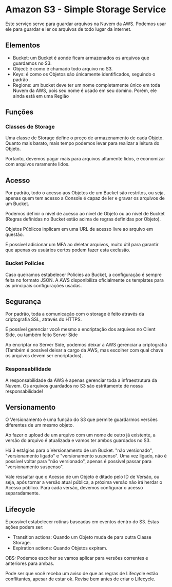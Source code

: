# Amazon S3 - Simple Storage Service

Este serviço serve para guardar arquivos na Nuvem da AWS. Podemos usar ele para guardar e ler os 
arquivos de todo lugar da internet. 

## Elementos

- Bucket: um Bucket é aonde ficam armazenados os arquivos que guardamos no S3.
- Object: é como é chamado todo arquivo no S3.
- Keys: é como os Objetos são únicamente identificados, seguindo o padrão <nome do bucket><nome do objeto>.
- Regions: um bucket deve ter um nome completamente único em toda Nuvem da AWS, pois seu nome é usado em seu domíno. Porém, ele ainda está em uma Região

## Funções

### Classes de Storage

Uma classe de Storage define o preço de armazenamento de cada Objeto. Quanto mais barato, mais
tempo podemos levar para realizar a leitura do Objeto.

Portanto, devemos pagar mais para arquivos altamente lidos, e economizar com arquivos raramente lidos.

## Acesso

Por padrão, todo o acesso aos Objetos de um Bucket são restritos, ou seja, apenas quem tem acesso a Console é capaz
de ler e gravar os arquivos de um Bucket.

Podemos definir o nível de acesso ao nível de Objeto ou ao nível de Bucket (Regras definidas no Bucket estão 
acima de regras definidas por Objeto).

Objetos Públicos inplicam em uma URL de acesso livre ao arquivo em questão.

É possível adicionar um MFA ao deletar arquivos, muito útil para garantir que 
apenas os usuários certos podem fazer esta exclusão.

### Bucket Policies

Caso queiramos estabelecer Policies ao Bucket, a configuração é sempre feita no formato JSON.
A AWS disponibiliza oficialmente os templates para as principais configurações usadas.

## Segurança

Por padrão, toda a comunicação com o storage é feito através da criptografia SSL, através do 
HTTPS.

É possível gerenciar você mesmo a encriptação dos arquivos no Client Side, ou também feito 
Server Side

Ao encriptar no Server Side, podemos deixar a AWS gerenciar a criptografia (Também é possível
deixar a cargo da AWS, mas escolher com qual chave os arquivos devem ser encriptados).

### Responsabilidade

A responsabilidade da AWS é apenas gerenciar toda a infraestrutura da Nuvem. Os arquivos
guardados no S3 são estritamente de nossa responsabilidade!

## Versionamento

O Versionamento é uma função do S3 que permite guardarmos versões diferentes de um mesmo objeto.

Ao fazer o upload de um arquivo com um nome de outro já existente, a versão do arquivo é atualizada
e vamos ter ambos guardados no S3.

Há 3 estágios para o Versionamento de um Bucket. "não versionado", "versionamento ligado" e "versionamento suspenso".
Uma vez ligado, não é possível voltar para "não versionado", apenas é possível passar para "versionamento suspenso".

Vale ressaltar que o Acesso de um Objeto é ditado pelo ID de Versão, ou seja, após tornar a versão atual pública,
a próxima versão não irá herdar o Acesso público. Para cada versão, devemos configurar o acesso separadamente.

## Lifecycle

É possível estabelecer rotinas baseadas em eventos dentro do S3. Estas ações podem ser: 

- Transition actions: Quando um Objeto muda de para outra Classe Storage.
- Expiration actions: Quando Objetos expiram.

OBS: Podemos escolher se vamos aplicar para versões correntes e anteriores para ambas.

Pode ser que você receba um aviso de que as regras de Lifecycle estão conflitantes, apesar 
de estar ok. Revise bem antes de criar o Lifecycle.
